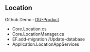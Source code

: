 ## Location
Github Demo : [OU-Product][0] 
- Core.Location.cs
- Core.LocationManager.cs
- EF.add-migration /Update-database
- Application.LocationAppServices
 


[0]:https://github.com/aspnetboilerplate/aspnetboilerplate-samples/blob/master/OrganizationUnitsDemo/OrganizationUnitsDemo.Core/Products/Product.cs  "OU-Produnct"
